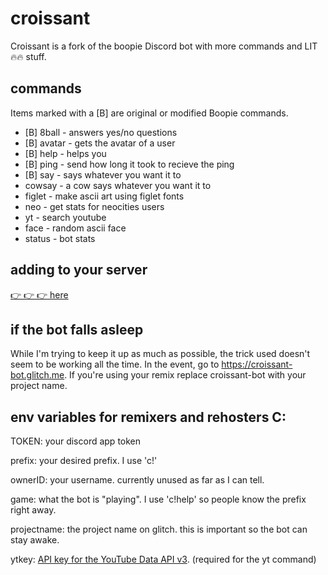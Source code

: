 # croissant

Croissant is a fork of the boopie Discord bot with more commands and LIT 🔥🔥 stuff.

## commands
Items marked with a [B] are original or modified Boopie commands.
<ul>
  <li>[B] 8ball - answers yes/no questions</li>
  <li>[B] avatar - gets the avatar of a user</li>
  <li>[B] help - helps you</li>
  <li>[B] ping - send how long it took to recieve the ping</li>
  <li>[B] say - says whatever you want it to</li>
  <li>cowsay - a cow says whatever you want it to</li>
  <li>figlet - make ascii art using figlet fonts</li>
  <li>neo - get stats for neocities users</li>
  <li>yt - search youtube</li>
  <li>face - random ascii face</li>
  <li>status - bot stats</li>
</ul>

## adding to your server
<a href="https://discordapp.com/oauth2/authorize?client_id=441444584988606464&scope=bot&permissions=8">👉 👉 👉 here</a>

## if the bot falls asleep
While I'm trying to keep it up as much as possible, the trick used doesn't seem to be working all the time. In the event, go to <a href="https://croissant-bot.glitch.me">https://croissant-bot.glitch.me</a>. If you're using your remix replace croissant-bot with your project name.

## env variables for remixers and rehosters C:

TOKEN: your discord app token

prefix: your desired prefix. I use 'c!'

ownerID: your username. currently unused as far as I can tell.

game: what the bot is "playing". I use 'c!help' so people know the prefix right away.

projectname: the project name on glitch. this is important so the bot can stay awake.

ytkey: <a href="https://console.developers.google.com/apis/library/youtube.googleapis.com/?q=youtube">API key for the YouTube Data API v3</a>. (required for the yt command)